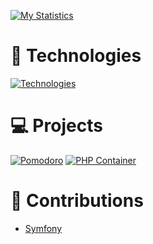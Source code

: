 <!--
**YaFou/YaFou** is a ✨ _special_ ✨ repository because its `README.md` (this file) appears on your GitHub profile.

Here are some ideas to get you started:

- 🔭 I’m currently working on ...
- 🌱 I’m currently learning ...
- 👯 I’m looking to collaborate on ...
- 🤔 I’m looking for help with ...
- 💬 Ask me about ...
- 📫 How to reach me: ...
- 😄 Pronouns: ...
- ⚡ Fun fact: ...
-->

[![My Statistics](https://github-readme-stats.vercel.app/api?username=YaFou&count_private=true&show_icons=true&custom_title=My+Statistics)](#)

# 📱 Technologies

[![Technologies](https://github-readme-stats.vercel.app/api/top-langs/?username=YaFou&layout=compact)](#)

# 💻 Projects

[![Pomodoro](https://github-readme-stats.vercel.app/api/pin/?username=YaFou&repo=Pomodoro)](https://github.com/YaFou/Pomodoro)
[![PHP Container](https://github-readme-stats.vercel.app/api/pin/?username=YaFou&repo=Container)](https://github.com/YaFou/Container)

# 💌 Contributions
- [Symfony](https://github.com/symfony/symfony)
